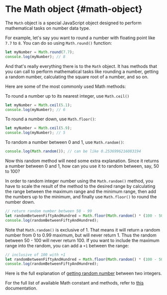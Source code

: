 # The Math object {#math-object}

The `Math` object is a special JavaScript object designed to perform mathematical tasks on number data type.

For example, let's say you want to round a number with floating point like `7.7` to `8`. You can do so using `Math.round()` function:

```js
let myNumber = Math.round(7.7);
console.log(myNumber); // 8
```

And that's really everything there is to the `Math` object. It has methods that you can call to perform mathematical tasks like rounding a number, getting a random number, calculating the square root of a number, and so on.

Here are some of the most commonly used Math methods:

To round a number up to its nearest integer, use `Math.ceil()`

```js
let myNumber = Math.ceil(5.1);
console.log(myNumber); // 6
```

To round a number down, use `Math.floor()`:

```js
let myNumber = Math.ceil(5.9);
console.log(myNumber); // 5
```

To random a number between 0 and 1, use `Math.random()`:

```js
console.log(Math.random()); // can be like 0.2536996216083194
```

Now this random method will need some extra explanation. Since it returns a number between 0 and 1, how can you use it to random between, say, 50 to 100?

In order to random integer number using the `Math.random()` method, you have to scale the result of the method to the desired range by calculating the range between the maximum range and the minimum range, then add the numbers up to the minimum, and finally use `Math.floor()` to round the number down.

```js
// return random number between 50 - 99
let randomBetweenFiftyAndHundred = Math.floor(Math.random() * (100 - 50)) + min;
console.log(randomBetweenFiftyAndHundred);
```

Note that `Math.random()` is exclusive of 1. That means it will return a random number from 0 to 0.99 maximum, but will never return 1. Thus the random between 50 - 100 will never return 100. If you want to include the maximum range into the random, you can add a `+1` between the range:

```js
// inclusive of 100 with +1
let randomBetweenFiftyAndHundred = Math.floor(Math.random() * (100 - 50 + 1)) + min;
console.log(randomBetweenFiftyAndHundred);
```

Here is the full explanation of [getting random number](https://developer.mozilla.org/en-US/docs/Web/JavaScript/Reference/Global_Objects/Math/random#Getting_a_random_integer_between_two_values_inclusive) between two integers.

For the full list of available Math constant and methods, refer to [this](https://developer.mozilla.org/en-US/docs/Web/JavaScript/Reference/Global_Objects/Math#Description) documentation.